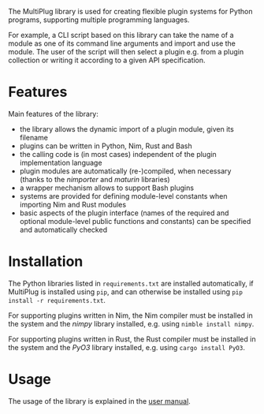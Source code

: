 The MultiPlug library is used for creating flexible plugin systems
for Python programs, supporting multiple programming languages.

For example, a CLI script based on this library can take the name of
a module as one of its command line arguments and import and use the module.
The user of the script will then select a plugin e.g. from a plugin collection
or writing it according to a given API specification.

# Features

Main features of the library:
- the library allows the dynamic import of a plugin module, given its filename
- plugins can be written in Python, Nim, Rust and Bash
- the calling code is (in most cases) independent of the plugin
  implementation language
- plugin modules are automatically (re-)compiled, when necessary
  (thanks to the _nimporter_ and _maturin_ libraries)
- a wrapper mechanism allows to support Bash plugins
- systems are provided for defining module-level constants when importing
  Nim and Rust modules
- basic aspects of the plugin interface (names of the required and optional
  module-level public functions and constants) can be specified and
  automatically checked

# Installation

The Python libraries listed in ``requirements.txt`` are installed automatically,
if MultiPlug is installed using ``pip``, and can otherwise be installed using
``pip install -r requirements.txt``.

For supporting plugins written in Nim, the Nim compiler must be installed in the
system and the _nimpy_ library installed, e.g. using ``nimble install nimpy``.

For supporting plugins written in Rust, the Rust compiler must be installed in
the system and the _PyO3_ library installed, e.g. using ``cargo install PyO3``.

# Usage

The usage of the library is explained in the
 [user manual](https://github.com/ggonnella/multiplug/blob/main/docs/usage.md).
